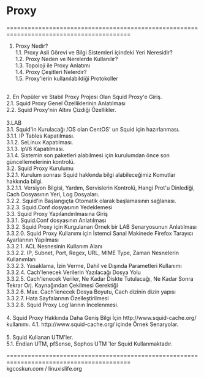 # Proxy
=========================================================================================
</br>
1. Proxy Nedir?</br>
1.1. Proxy Asli Görevi ve Bilgi Sistemleri içindeki Yeri Neresidir?</br>
1.2. Proxy Neden ve Nerelerde Kullanılır?</br>
1.3. Topoloji ile Proxy Anlatımı</br>
1.4. Proxy Çeşitleri Nelerdir?</br>
1.5. Proxy'lerin kullanılabildiği Protokoller</br>
</br>
2. En Popüler ve Stabil Proxy Projesi Olan Squid Proxy'e Giriş.</br>
2.1. Squid Proxy Genel Özelliklerinin Anlatılması</br>
2.2. Squid Proxy'nin Altını Çizdiği Özellikler.</br>
</br>
3.LAB</br>
3.1. Squid'in Kurulacağı /OS olan CentOS' un Squid için hazırlanması.</br>
3.1.1. IP Tables Kapatılması.</br>
3.1.2. SeLinux Kapatılması.</br>
3.1.3. IpV6 Kapatılması.</br>
3.1.4. Sistemin son paketleri alabilmesi için kurulumdan önce son güncellemelerinin kontrolü.</br>
3.2. Squid Proxy Kurulumu</br>
3.2.1. Kurulum sonrası Squid hakkında bilgi alabileceğimiz Komutlar hakkında bilgi.</br>
3.2.1.1. Versiyon Bilgisi, Yardım, Servislerin Kontrolü, Hangi Prot'u Dinlediği, Cach Dosyasının Yeri, Log Dosyaları.</br>
3.2.2. Squid'in Başlangıçta Otomatik olarak başlamasının sağlanası.</br>
3.2.3. Squid.Conf dosyasının Yedeklemesi</br>
3.3. Squid Proxy Yapılandırılmasına Giriş</br>
3.3.1. Squid.Conf dosyasının Anlatılması</br>
3.3.2. Squid Proxy için Kurgulanan Örnek bir LAB Senaryosunun Anlatılması</br>
3.3.2.0. Squid Proxy Kullanımı için İstemci Sanal Makinede Firefox Tarayıcı Ayarlarının Yapılması</br>
3.3.2.1. ACL Nesnesinin Kullanım Alanı</br>
3.3.2.2. IP, Subnet, Port, Regex, URL, MIME Type, Zaman Nesnelerin Kullanımları</br>
3.3.2.3. Yasaklama, İzin Verme, Dahil ve Dışında Parametleri Kullanımı</br>
3.3.2.4. Cach'lenecek Verilerin Yazılacağı Dosya Yolu</br>
3.3.2.5. Cach'lenecek Veriler, Ne Kadar Diskte Tutulacağı, Ne Kadar Sonra Tekrar Orj. Kaynağından Çekilmesi Gerektiği</br>
3.3.2.6. Max. Cach'lenecek Dosya Boyutu, Cach dizinin dizin yapısı</br>
3.3.2.7. Hata Sayfalarının Özelleştirilmesi</br>
3.3.2.8. Squid Proxy Log'larının İncelenmesi.</br>
</br>
4. Squid Proxy Hakkında Daha Geniş Bilgi İçin http://www.squid-cache.org/  kullanımı.
4.1. http://www.squid-cache.org/ içinde Örnek Senaryolar.</br>
</br>
5. Squid Kullanan UTM'ler.</br>
5.1. Endian UTM, pfSense, Sophos UTM 'ler Squid Kullanmaktadır.</br>




=========================================================================================
</br>
kgcoskun.com / 
linuxislife.org
